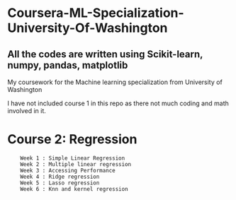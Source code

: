 # Coursera-ML-Specialization-University-Of-Washington

## All the codes are written using Scikit-learn, numpy, pandas, matplotlib

My coursework for the Machine learning specialization from University of Washington

I have not included course 1 in this repo as there not much coding and math involved in it.

# Course 2: Regression
        Week 1 : Simple Linear Regression
        Week 2 : Multiple linear regression
        Week 3 : Accessing Performance
        Week 4 : Ridge regression
        Week 5 : Lasso regression
        Week 6 : Knn and kernel regression

